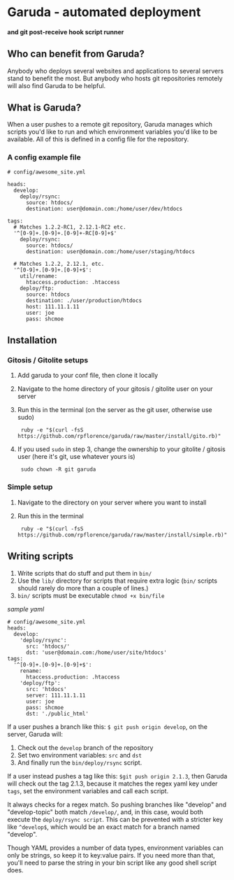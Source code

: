 Garuda - automated deployment 
=============================

#### and git post-receive hook script runner


Who can benefit from Garuda?
----------------------------

Anybody who deploys several websites and applications to several servers stand to benefit the most.  But anybody who hosts git repositories remotely will also find Garuda to be helpful.

What is Garuda?
---------------

When a user pushes to a remote git repository, Garuda manages which scripts you'd like to run and which environment variables you'd like to be available.  All of this is defined in a config file for the repository.

### A config example file

    # config/awesome_site.yml
    
    heads:
      develop:
        deploy/rsync:
          source: htdocs/
          destination: user@domain.com:/home/user/dev/htdocs
    
    tags:
      # Matches 1.2.2-RC1, 2.12.1-RC2 etc.
      '^[0-9]+.[0-9]+.[0-9]+-RC[0-9]+$'
        deploy/rsync:
          source: htdocs/
          destination: user@domain.com:/home/user/staging/htdocs
      
      # Matches 1.2.2, 2.12.1, etc.
      '^[0-9]+.[0-9]+.[0-9]+$':
        util/rename:
          htaccess.production: .htaccess
        deploy/ftp:
          source: htdocs
          destination: ./user/production/htdocs
          host: 111.11.1.11
          user: joe
          pass: shcmoe

Installation
------------

### Gitosis / Gitolite setups

1. Add garuda to your conf file, then clone it locally
2. Navigate to the home directory of your gitosis / gitolite user on your server
3. Run this in the terminal (on the server as the git user, otherwise use sudo)

        ruby -e "$(curl -fsS https://github.com/rpflorence/garuda/raw/master/install/gito.rb)"

4. If you used `sudo` in step 3, change the ownership to your gitolite / gitosis user (here it's git, use whatever yours is)

        sudo chown -R git garuda

### Simple setup

1. Navigate to the directory on your server where you want to install
2. Run this in the terminal

        ruby -e "$(curl -fsS https://github.com/rpflorence/garuda/raw/master/install/simple.rb)"

Writing scripts
---------------

1.  Write scripts that do stuff and put them in `bin/`
2.  Use the `lib/` directory for scripts that require extra logic (`bin/` scripts should rarely do more than a couple of lines.)
3.  `bin/` scripts must be executable `chmod +x bin/file`

_sample yaml_

    # config/awesome_site.yml
    heads:
      develop:
        'deploy/rsync':
          src: 'htdocs/'
          dst: 'user@domain.com:/home/user/site/htdocs'
    tags:
      '^[0-9]+.[0-9]+.[0-9]+$':
        rename:
          htaccess.production: .htaccess
        'deploy/ftp':
          src: 'htdocs'
          server: 111.11.1.11
          user: joe
          pass: shcmoe
          dst: './public_html'
          

If a user pushes a branch like this: `$ git push origin develop`, on the server, Garuda will:

1. Check out the `develop` branch of the repository 
2. Set two environment variables: `src` and `dst`
3. And finally run the `bin/deploy/rsync` script.

If a user instead pushes a tag like this: `$git push origin 2.1.3`, then Garuda will check out the tag 2.1.3, because it matches the regex yaml key under `tags`, set the environment variables and call each script.

It always checks for a regex match.  So pushing branches like "develop" and "develop-topic" both match `/develop/`, and, in this case, would both execute the `deploy/rsync script`.  This can be prevented with a stricter key like `^develop$`, which would be an exact match for a branch named "develop".

Though YAML provides a number of data types, environment variables can only be strings, so keep it to key:value pairs.  If you need more than that, you'll need to parse the string in your bin script like any good shell script does.
